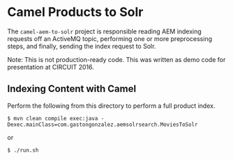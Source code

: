 Camel Products to Solr
======================

The `camel-aem-to-solr` project is responsible reading AEM indexing requests off an ActiveMQ topic, performing
one or more preprocessing steps, and finally, sending the index request to Solr.

Note: This is not production-ready code. This was written as demo code for presentation at CIRCUIT 2016.

Indexing Content with Camel
---------------------------

Perform the following from this directory to perform a full product index.

    $ mvn clean compile exec:java -Dexec.mainClass=com.gastongonzalez.aemsolrsearch.MoviesToSolr

or

    $ ./run.sh
